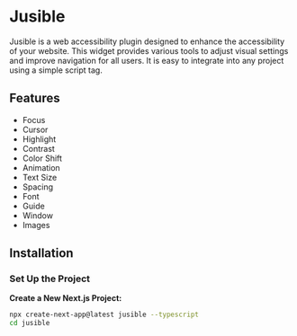 # Jusible

Jusible is a web accessibility plugin designed to enhance the accessibility of your website. This widget provides various tools to adjust visual settings and improve navigation for all users. It is easy to integrate into any project using a simple script tag.

## Features

- Focus
- Cursor
- Highlight
- Contrast
- Color Shift
- Animation
- Text Size
- Spacing
- Font
- Guide
- Window
- Images

## Installation

### Set Up the Project

**Create a New Next.js Project:**
```bash
npx create-next-app@latest jusible --typescript
cd jusible
